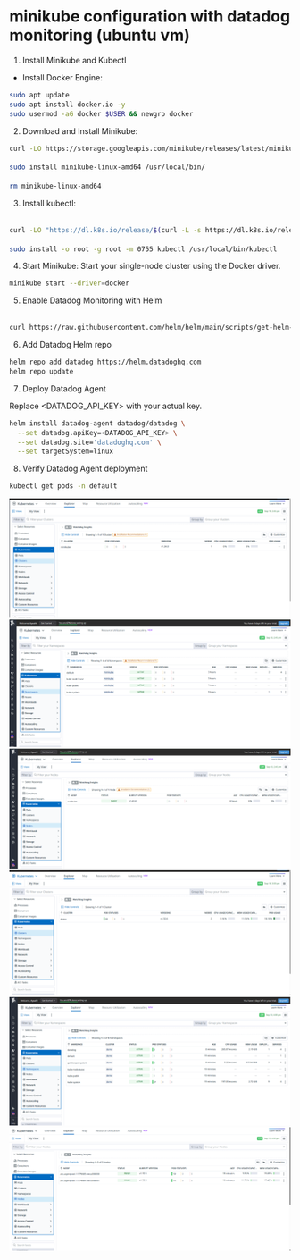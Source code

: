 # minikube configuration with datadog monitoring (ubuntu vm)

1. Install Minikube and Kubectl 

- Install Docker Engine:
```bash
sudo apt update
sudo apt install docker.io -y
sudo usermod -aG docker $USER && newgrp docker
```

2. Download and Install Minikube: 

```bash
curl -LO https://storage.googleapis.com/minikube/releases/latest/minikube-linux-amd64

sudo install minikube-linux-amd64 /usr/local/bin/

rm minikube-linux-amd64
```
3. Install kubectl:
```bash

curl -LO "https://dl.k8s.io/release/$(curl -L -s https://dl.k8s.io/release/stable.txt)/bin/linux/amd64/kubectl"

sudo install -o root -g root -m 0755 kubectl /usr/local/bin/kubectl
```

4. Start Minikube: Start your single-node cluster using the Docker driver.
```bash
minikube start --driver=docker

```

5. Enable Datadog Monitoring with Helm 
```bash

curl https://raw.githubusercontent.com/helm/helm/main/scripts/get-helm-3 | bash

```

6. Add Datadog Helm repo
```bash
helm repo add datadog https://helm.datadoghq.com
helm repo update
```
7. Deploy Datadog Agent

Replace <DATADOG_API_KEY> with your actual key.
```bash
helm install datadog-agent datadog/datadog \
  --set datadog.apiKey=<DATADOG_API_KEY> \
  --set datadog.site='datadoghq.com' \
  --set targetSystem=linux
```
8. Verify Datadog Agent deployment
```bash
kubectl get pods -n default
```

![alt text](image.png)
![alt text](image-1.png)
![alt text](image-2.png)
![alt text](image-11.png)
![alt text](image-12.png)
![alt text](image-13.png)





